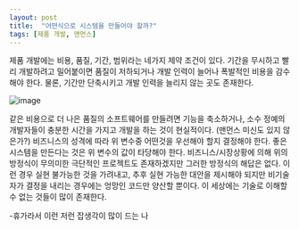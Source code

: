 ```yaml
---
layout: post
title:  "어떤식으로 시스템을 만들어야 할까?"
tags: [제품 개발, 맨먼스]
---
```


제품 개발에는 비용, 품질, 기간, 범위라는 네가지 제약 조건이 있다. 기간을 무시하고 빨리 개발하려고 밀어붙이면 품질이 저하되거나 개발 인력이 늘어나 폭발적인 비용을 감수해야 한다. 물론, 기간만 단축시키고 개발 인력을 늘리지 않는 곳도 존재한다.

![image](https://user-images.githubusercontent.com/111643/115646201-af66ca00-a35c-11eb-8e7c-abfcc353231d.png)

같은 비용으로 더 나은 품질의 소프트웨어를 만들려면 기능을 축소하거나, 소수 정예의 개발자들이 충분한 시간을 가지고 개발을 하는 것이 현실적이다. (맨먼스 미신도 있지 않은가?) 비즈니스의 성격에 따라 위 변수중 어떤것을 우선해야 할지 결정해야 한다. 좋은 시스템을 만든다는 것은 위 변수의 값이 타당해야 한다. 비즈니스/시장상황에 의해 위의 방정식이 무의미한 극단적인 프로젝트도 존재하겠지만 그러한 방정식의 해답은 없다. 이런 경우 실현 불가능한 것을 가려내고, 추후 실현 가능한 대안을 제시해야 되지만 비기술자가 결정을 내리는 경우에는 엉망인 코드만 양산할 뿐이다. 이 세상에는 기술로 이해할 수 없는 것들이 많이 존재한다.

-휴가라서 이런 저런 잡생각이 많이 드는 나
